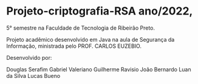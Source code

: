 # Projeto-criptografia-RSA ano/2022,
5° semestre na Faculdade de Tecnologia de Ribeirão Preto.

Projeto acadêmico desenvolvido em Java na aula de Segurança da Informação, ministrada pelo PROF. CARLOS EUZEBIO.

Desenvolvido por:

Douglas Serafim
Gabriel Valeriano
Guilherme Ravisio
João Bernardo
Luan da Silva
Lucas Bueno

